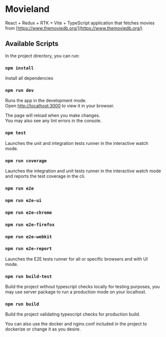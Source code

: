 # Movieland

React + Redux + RTK + Vite + TypeScript application that fetches movies from [https://www.themoviedb.org/](https://www.themoviedb.org/)

## Available Scripts

In the project directory, you can run:

### `npm install`

Install all dependencies

### `npm run dev`

Runs the app in the development mode.\
Open [http://localhost:3000](http://localhost:3000) to view it in your browser.

The page will reload when you make changes.\
You may also see any lint errors in the console.

### `npm test`

Launches the unit and integration tests runner in the interactive watch mode.

### `npm run coverage`

Launches the integration and unit tests runner in the interactive watch mode and reports the test coverage in the cli.

### `npm run e2e`

### `npm run e2e-ui`

### `npm run e2e-chrome`

### `npm run e2e-firefox`

### `npm run e2e-webkit`

### `npm run e2e-report`

Launches the E2E tests runner for all or specific browsers and with UI mode.

### `npm run build-test`

Build the project without typescript checks locally for testing purposes, you may use server package to run a production mode on your localhost.

### `npm run build`

Build the project validating typescript checks for production build.

You can also use the docker and nginx.conf included in the project to dockerize or change it as you desire.

